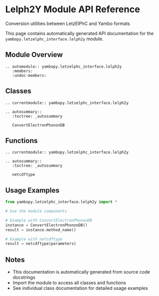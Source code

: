 # Lelph2Y Module API Reference

Conversion utilities between LetzElPhC and Yambo formats

This page contains automatically generated API documentation for the `yambopy.letzelphc_interface.lelph2y` module.

## Module Overview

```{eval-rst}
.. automodule:: yambopy.letzelphc_interface.lelph2y
   :members:
   :undoc-members:
```

## Classes

```{eval-rst}
.. currentmodule:: yambopy.letzelphc_interface.lelph2y

.. autosummary::
   :toctree: _autosummary
   
   ConvertElectronPhononDB
```

## Functions

```{eval-rst}
.. currentmodule:: yambopy.letzelphc_interface.lelph2y

.. autosummary::
   :toctree: _autosummary
   
   netcdftype
```

## Usage Examples

```python
from yambopy.letzelphc_interface.lelph2y import *

# Use the module components

# Example with ConvertElectronPhononDB
instance = ConvertElectronPhononDB()
result = instance.method_name()

# Example with netcdftype
result = netcdftype(parameters)

```

## Notes

- This documentation is automatically generated from source code docstrings
- Import the module to access all classes and functions
- See individual class documentation for detailed usage examples
